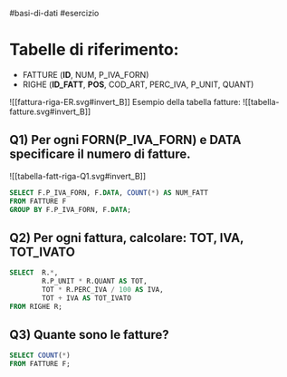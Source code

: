 #basi-di-dati #esercizio 
# Tabelle di riferimento:
- FATTURE (**ID**, NUM, P_IVA_FORN)
- RIGHE (**ID_FATT**, **POS**, COD_ART, PERC_IVA, P_UNIT, QUANT)

![[fattura-riga-ER.svg#invert_B]]
Esempio della tabella fatture:
![[tabella-fatture.svg#invert_B]] 
## Q1) Per ogni FORN(P_IVA_FORN) e DATA specificare il numero di fatture.
![[tabella-fatt-riga-Q1.svg#invert_B]]
```sql
SELECT F.P_IVA_FORN, F.DATA, COUNT(*) AS NUM_FATT
FROM FATTURE F
GROUP BY F.P_IVA_FORN, F.DATA;
```
## Q2) Per ogni fattura, calcolare: TOT, IVA, TOT_IVATO
```sql
SELECT  R.*, 
		R.P_UNIT * R.QUANT AS TOT,
		TOT * R.PERC_IVA / 100 AS IVA,
		TOT + IVA AS TOT_IVATO
FROM RIGHE R;
```
## Q3) Quante sono le fatture? 
```sql
SELECT COUNT(*) 
FROM FATTURE F;
```
